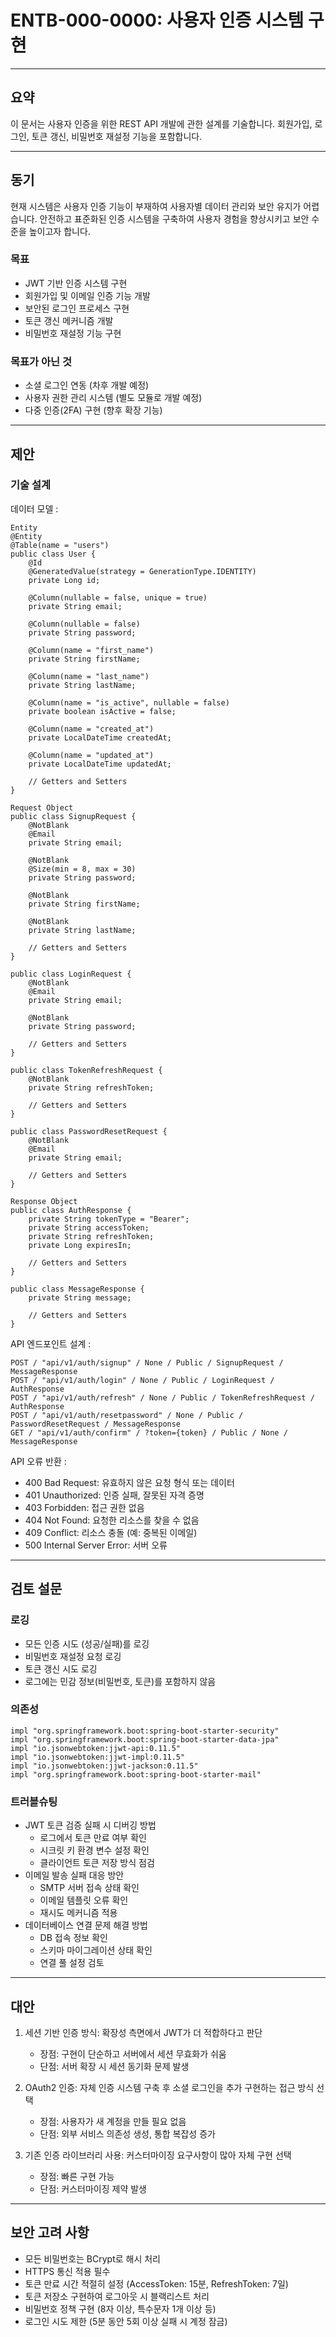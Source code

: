 # ENTB-000-0000: 사용자 인증 시스템 구현

---
## 요약
이 문서는 사용자 인증을 위한 REST API 개발에 관한 설계를 기술합니다. 회원가입, 로그인, 토큰 갱신, 비밀번호 재설정 기능을 포함합니다.

---
## 동기
현재 시스템은 사용자 인증 기능이 부재하여 사용자별 데이터 관리와 보안 유지가 어렵습니다. 안전하고 표준화된 인증 시스템을 구축하여 사용자 경험을 향상시키고 보안 수준을 높이고자 합니다.

### 목표
- JWT 기반 인증 시스템 구현
- 회원가입 및 이메일 인증 기능 개발
- 보안된 로그인 프로세스 구현
- 토큰 갱신 메커니즘 개발
- 비밀번호 재설정 기능 구현

### 목표가 아닌 것
- 소셜 로그인 연동 (차후 개발 예정)
- 사용자 권한 관리 시스템 (별도 모듈로 개발 예정)
- 다중 인증(2FA) 구현 (향후 확장 기능)

---
## 제안

### 기술 설계

데이터 모델 :

```
Entity
@Entity
@Table(name = "users")
public class User {
    @Id
    @GeneratedValue(strategy = GenerationType.IDENTITY)
    private Long id;
    
    @Column(nullable = false, unique = true)
    private String email;
    
    @Column(nullable = false)
    private String password;
    
    @Column(name = "first_name")
    private String firstName;
    
    @Column(name = "last_name")
    private String lastName;
    
    @Column(name = "is_active", nullable = false)
    private boolean isActive = false;
    
    @Column(name = "created_at")
    private LocalDateTime createdAt;
    
    @Column(name = "updated_at")
    private LocalDateTime updatedAt;
    
    // Getters and Setters
}
```

```
Request Object
public class SignupRequest {
    @NotBlank
    @Email
    private String email;
    
    @NotBlank
    @Size(min = 8, max = 30)
    private String password;
    
    @NotBlank
    private String firstName;
    
    @NotBlank
    private String lastName;
    
    // Getters and Setters
}

public class LoginRequest {
    @NotBlank
    @Email
    private String email;
    
    @NotBlank
    private String password;
    
    // Getters and Setters
}

public class TokenRefreshRequest {
    @NotBlank
    private String refreshToken;
    
    // Getters and Setters
}

public class PasswordResetRequest {
    @NotBlank
    @Email
    private String email;
    
    // Getters and Setters
}
```

```
Response Object
public class AuthResponse {
    private String tokenType = "Bearer";
    private String accessToken;
    private String refreshToken;
    private Long expiresIn;
    
    // Getters and Setters
}

public class MessageResponse {
    private String message;
    
    // Getters and Setters
}
```

API 엔드포인트 설계 :

```
POST / "api/v1/auth/signup" / None / Public / SignupRequest / MessageResponse
POST / "api/v1/auth/login" / None / Public / LoginRequest / AuthResponse
POST / "api/v1/auth/refresh" / None / Public / TokenRefreshRequest / AuthResponse
POST / "api/v1/auth/resetpassword" / None / Public / PasswordResetRequest / MessageResponse
GET / "api/v1/auth/confirm" / ?token={token} / Public / None / MessageResponse
```

API 오류 반환 :

- 400 Bad Request: 유효하지 않은 요청 형식 또는 데이터
- 401 Unauthorized: 인증 실패, 잘못된 자격 증명
- 403 Forbidden: 접근 권한 없음
- 404 Not Found: 요청한 리소스를 찾을 수 없음
- 409 Conflict: 리소스 충돌 (예: 중복된 이메일)
- 500 Internal Server Error: 서버 오류

---
## 검토 설문

### 로깅
- 모든 인증 시도 (성공/실패)를 로깅
- 비밀번호 재설정 요청 로깅
- 토큰 갱신 시도 로깅
- 로그에는 민감 정보(비밀번호, 토큰)를 포함하지 않음

### 의존성

```
impl "org.springframework.boot:spring-boot-starter-security"
impl "org.springframework.boot:spring-boot-starter-data-jpa"
impl "io.jsonwebtoken:jjwt-api:0.11.5"
impl "io.jsonwebtoken:jjwt-impl:0.11.5"
impl "io.jsonwebtoken:jjwt-jackson:0.11.5"
impl "org.springframework.boot:spring-boot-starter-mail"
```

### 트러블슈팅
- JWT 토큰 검증 실패 시 디버깅 방법
  - 로그에서 토큰 만료 여부 확인
  - 시크릿 키 환경 변수 설정 확인
  - 클라이언트 토큰 저장 방식 점검
- 이메일 발송 실패 대응 방안
  - SMTP 서버 접속 상태 확인
  - 이메일 템플릿 오류 확인
  - 재시도 메커니즘 적용
- 데이터베이스 연결 문제 해결 방법
  - DB 접속 정보 확인
  - 스키마 마이그레이션 상태 확인
  - 연결 풀 설정 검토

---
## 대안

1. 세션 기반 인증 방식: 확장성 측면에서 JWT가 더 적합하다고 판단
   - 장점: 구현이 단순하고 서버에서 세션 무효화가 쉬움
   - 단점: 서버 확장 시 세션 동기화 문제 발생
   
2. OAuth2 인증: 자체 인증 시스템 구축 후 소셜 로그인을 추가 구현하는 접근 방식 선택
   - 장점: 사용자가 새 계정을 만들 필요 없음
   - 단점: 외부 서비스 의존성 생성, 통합 복잡성 증가
   
3. 기존 인증 라이브러리 사용: 커스터마이징 요구사항이 많아 자체 구현 선택
   - 장점: 빠른 구현 가능
   - 단점: 커스터마이징 제약 발생

---
## 보안 고려 사항
- 모든 비밀번호는 BCrypt로 해시 처리
- HTTPS 통신 적용 필수
- 토큰 만료 시간 적절히 설정 (AccessToken: 15분, RefreshToken: 7일)
- 토큰 저장소 구현하여 로그아웃 시 블랙리스트 처리
- 비밀번호 정책 구현 (8자 이상, 특수문자 1개 이상 등)
- 로그인 시도 제한 (5분 동안 5회 이상 실패 시 계정 잠금)
